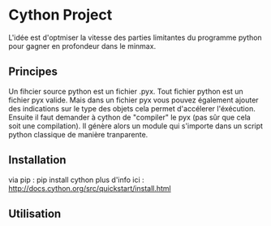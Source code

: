 # Cython Project

L'idée est d'optmiser la vitesse des parties limitantes du programme python pour gagner en profondeur dans le minmax.

## Principes

Un fihcier source python est un fichier .pyx. Tout fichier python est un fichier pyx valide. Mais dans un fichier pyx vous pouvez également ajouter des indications sur le type des objets cela permet d'accélerer l'éxécution.
Ensuite il faut demander à cython de "compiler" le pyx (pas sûr que cela soit une compilation). Il génère alors un module qui s'importe dans un script python classique de manière tranparente. 

## Installation

via pip : pip install cython
plus d'info ici : http://docs.cython.org/src/quickstart/install.html

## Utilisation

